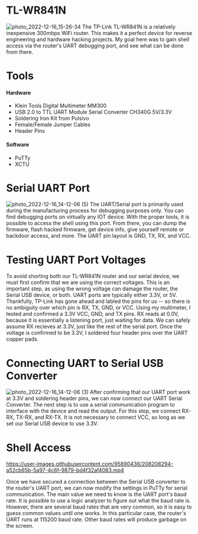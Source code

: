 # TL-WR841N
![photo_2022-12-16_15-26-34](https://user-images.githubusercontent.com/95890436/208206724-dc6ea069-f0d3-42e3-a3aa-e40ebf6da23d.jpg)
The TP-Link TL-WR841N is a relatively inexpensive 300mbps WiFi router. This makes it a perfect device for reverse engineering and hardware hacking projects. My goal here was to gain shell access via the router's UART debugging port, and see what can be done from there.
# Tools
#### Hardware
- Klein Tools Digital Multimeter MM300
- USB 2.0 to TTL UART Module Serial Converter CH340G 5V/3.3V
- Soldering Iron Kit from Pulsivo
- Female/Female Jumper Cables
- Header Pins
#### Software
- PuTTy
- XCTU
# Serial UART Port
![photo_2022-12-16_14-12-06 (5)](https://user-images.githubusercontent.com/95890436/208197839-11598118-c562-45e7-9051-d94d1c914e86.jpg)
The UART/Serial port is primarily used during the manufacturing process for debugging purposes only. You can find debugging ports on virtually any IOT device. With the proper tools, it is possible to access the shell using this port. From there, you can dump the firmware, flash hacked firmware, get device info, give yourself remote or backdoor access, and more. The UART pin layout is GND, TX, RX, and VCC.
# Testing UART Port Voltages
To avoid shorting both our TL-WR841N router and our serial device, we must first confirm that we are using the correct voltages. This is an important step, as using the wrong voltage can damage the router, the Serial USB device, or both. UART ports are typically either 3.3V, or 5V. Thankfully, TP-Link has gone ahead and labled the pins for us -- so there is no ambiguity over which pin is RX, TX, GND, or VCC. Using my multimeter, I tested and confirmed a 3.3V VCC, GND, and TX pins. RX reads at 0.0V, because it is essentially a listening port, just waiting for data. We can safely assume RX recieves at 3.3V, just like the rest of the serial port. Once the voltage is confirmed to be 3.3V, I soldered four header pins over the UART copper pads.
# Connecting UART to Serial USB Converter
![photo_2022-12-16_14-12-06 (3)](https://user-images.githubusercontent.com/95890436/208198729-9004ca52-7f22-4dff-9c04-627a84ff9245.jpg)
After confirming that our UART port work at 3.3V and soldering header pins, we can now connect our UART Serial Converter. The next step is to use a serial communication program to interface with the device and read the output. For this step, we connect RX-RX, TX-RX, and RX-TX. It is not necessary to connect VCC, so long as we set our Serial USB device to use 3.3V.
# Shell Access

https://user-images.githubusercontent.com/95890436/208208294-a52cb65b-5a97-4c6f-9879-bd4f32af4083.mp4

Once we have secured a connection between the Serial USB converter to the router's UART port, we can now modify the settings in PuTTy for serial communication. The main value we need to know is the UART port's baud rate. It is possible to use a logic analyzer to figure out what the baud rate is. However, there are several baud rates that are very common, so it is easy to guess common values until one works. In this particular case, the router's UART runs at 115200 baud rate. Other baud rates will produce garbage on the screen.
